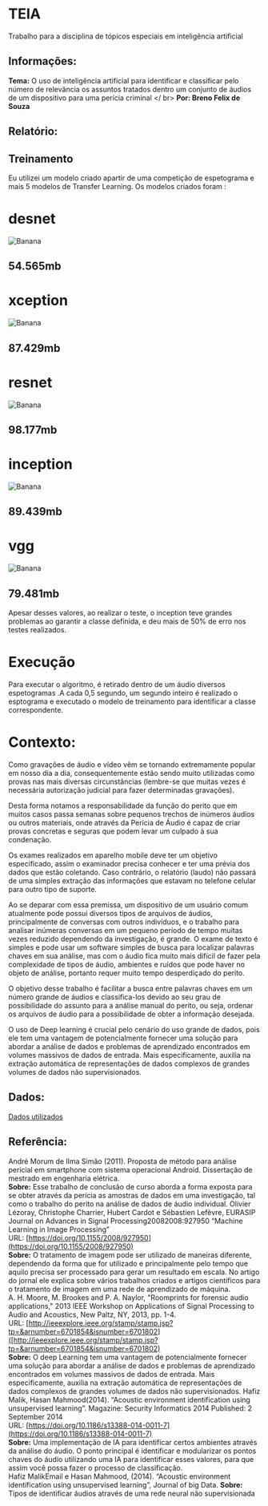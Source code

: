 # TEIA
Trabalho para a disciplina de tópicos especiais em inteligência artificial

## Informações:

**Tema:** O uso de inteligência artificial para identificar e classificar pelo número
de relevância os assuntos tratados dentro um conjunto de áudios de um
dispositivo para uma perícia criminal </ br>
**Por: Breno Felix de Souza**  
  
## Relatório:
## Treinamento
Eu utilizei um modelo criado apartir de uma competição de espetograma e mais 5 modelos de Transfer Learning. Os modelos criados foram
: 
# desnet
 ![Banana](https://cdn.discordapp.com/attachments/451788828513140756/615511323702198285/unknown.png)
 ## 54.565mb

# xception
![Banana](https://cdn.discordapp.com/attachments/451788828513140756/615511388152135686/unknown.png)
## 87.429mb
# resnet
![Banana](https://cdn.discordapp.com/attachments/451788828513140756/615511448214568991/unknown.png)
## 98.177mb
# inception
![Banana](https://cdn.discordapp.com/attachments/451788828513140756/615511528396947466/unknown.png)
## 89.439mb
# vgg
![Banana](https://cdn.discordapp.com/attachments/451788828513140756/615512564549419018/unknown.png)
## 79.481mb

Apesar desses valores, ao realizar o teste, o inception teve grandes problemas ao garantir a classe definida, e deu mais de 50% de erro nos testes realizados.

# Execução

Para executar o algoritmo, é retirado dentro de um áudio diversos espetogramas .A cada 0,5 segundo, um segundo inteiro é realizado o esptograma e executado o modelo de treinamento para identificar a classe correspondente.

# Contexto: 
<p>Como gravações de áudio e vídeo vêm se tornando extremamente
popular em nosso dia a dia, consequentemente estão sendo muito
utilizadas como provas nas mais diversas circunstâncias (lembre-se que
muitas vezes é necessária autorização judicial para fazer determinadas
gravações).</p>
<p> Desta forma notamos a responsabilidade da função do perito que em
muitos casos passa semanas sobre pequenos trechos de inúmeros
áudios ou outros materiais, onde através da Perícia de Áudio é capaz
de criar provas concretas e seguras que podem levar um culpado à sua
condenação.</p>
<p>Os exames realizados em aparelho mobile deve ter um objetivo
especificado, assim o examinador precisa conhecer e ter uma prévia
dos dados que estão coletando. Caso contrário, o relatório (laudo) não
passará de uma simples extração das informações que estavam no
telefone celular para outro tipo de suporte.</p>
<p>Ao se deparar com essa premissa, um dispositivo de um usuário
comum atualmente pode possui diversos tipos de arquivos de áudios,
principalmente de conversas com outros indivíduos, e o trabalho para
analisar inúmeras conversas em um pequeno período de tempo muitas
vezes reduzido dependendo da investigação, é grande. O exame de
texto é simples e pode usar um software simples de busca para localizar
palavras chaves em sua análise, mas com o áudio fica muito mais difícil
de fazer pela complexidade de tipos de áudio, ambientes e ruídos que
pode haver no objeto de análise, portanto requer muito tempo
desperdiçado do perito.</p>
<p>O objetivo desse trabalho é facilitar a busca entre palavras chaves em
um número grande de áudios e classifica-los devido ao seu grau de
possibilidade do assunto para a análise manual do perito, ou seja,
ordenar os arquivos de áudio para a possibilidade de obter a informação
desejada.</p>
<p>O uso de Deep learning é crucial pelo cenário do uso grande de dados,
pois ele tem uma vantagem de potencialmente fornecer uma solução
para abordar a análise de dados e problemas de aprendizado
encontrados em volumes massivos de dados de entrada. Mais
especificamente, auxilia na extração automática de representações de
dados complexos de grandes volumes de dados não supervisionados.</p>

## Dados:  
[Dados utilizados](https://github.com/PascalBreno/Detector-de-palavras/blob/master/dados.md)

## Referência:
André Morum de lIma Simão (2011). Proposta de método para análise pericial em
smartphone com sistema operacional Android. Dissertação de mestrado em
engenharia elétrica. </br>
**Sobre:** Esse trabalho de conclusão de curso aborda a forma exposta para se obter
através da perícia as amostras de dados em uma investigação, tal como o trabalho
do perito na análise de dados de áudio individual.
Olivier Lézoray, Christophe Charrier, Hubert Cardot e Sébastien Lefèvre, EURASIP
Journal on Advances in Signal Processing20082008:927950 “Machine Learning in
Image Processing” </br>
URL: [https://doi.org/10.1155/2008/927950](https://doi.org/10.1155/2008/927950) </br>
**Sobre:** O tratamento de imagem pode ser utilizado de maneiras diferente,
dependendo da forma que for utilizado e principalmente pelo tempo que aquilo
precisa ser processado para gerar um resultado em escala. No artigo do jornal ele
explica sobre vários trabalhos criados e artigos científicos para o tratamento de
imagem em uma rede de aprendizado de máquina. </br>
A. H. Moore, M. Brookes and P. A. Naylor, "Roomprints for forensic audio applications,"
2013 IEEE Workshop on Applications of Signal Processing to Audio and Acoustics, New
Paltz, NY, 2013, pp. 1-4. </br>
URL:
[http://ieeexplore.ieee.org/stamp/stamp.jsp?tp=&arnumber=6701854&isnumber=6701802]([http://ieeexplore.ieee.org/stamp/stamp.jsp?tp=&arnumber=6701854&isnumber=6701802) </br>
**Sobre:** O deep Learning tem uma vantagem de potencialmente fornecer uma solução
para abordar a análise de dados e problemas de aprendizado encontrados em volumes
massivos de dados de entrada. Mais especificamente, auxilia na extração automática de
representações de dados complexos de grandes volumes de dados não supervisionados.
Hafiz Malik, Hasan Mahmood(2014). “Acoustic environment identification using
unsupervised learning”. Magazine: Security Informatics 2014 Published: 2
September 2014 </br>
URL: [https://doi.org/10.1186/s13388-014-0011-7](https://doi.org/10.1186/s13388-014-0011-7) </br>
**Sobre:** Uma implementação de IA para identificar certos ambientes através da
análise do áudio. O ponto principal é identificar e modularizar os pontos chaves do
áudio utilizando uma IA para identificar esses valores, para que assim você possa
fazer o processo de classificação. </br>
Hafiz MalikEmail e Hasan Mahmood, (2014). “Acoustic environment identification
using unsupervised learning”, Journal of big Data.
**Sobre:** Tipos de identificar áudios através de uma rede neural não supervisionada 
